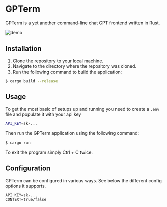 # GPTerm
GPTerm is a yet another command-line chat GPT frontend written in Rust.

![demo](https://user-images.githubusercontent.com/39631552/232221182-d0d8409f-ff76-4bad-b909-77c9ff44740b.gif)


<!-- [![Example Usage](https://asciinema.org/a/VGv3l7UmZ1kiSQF1d5wwVAJvk.svg)](https://asciinema.org/a/VGv3l7UmZ1kiSQF1d5wwVAJvk) -->

## Installation
1. Clone the repository to your local machine.
2. Navigate to the directory where the repository was cloned.
3. Run the following command to build the application:

```bash
$ cargo build --release
```
## Usage
To get the most basic of setups up and running you need to create a `.env` file and populate it with your api key

```bash
API_KEY=sk-...
```

Then run the GPTerm application using the following command:

```bash
$ cargo run
```

To exit the program simply Ctrl + C twice.


## Configuration
GPTerm can be configured in various ways. See below the different config options it supports.

```
API_KEY=sk-...
CONTEXT=true/false
```


